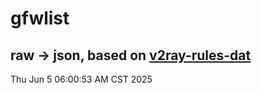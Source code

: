 # gfwlist
## raw -> json, based on [v2ray-rules-dat](https://github.com/Loyalsoldier/v2ray-rules-dat)
Thu Jun  5 06:00:53 AM CST 2025

